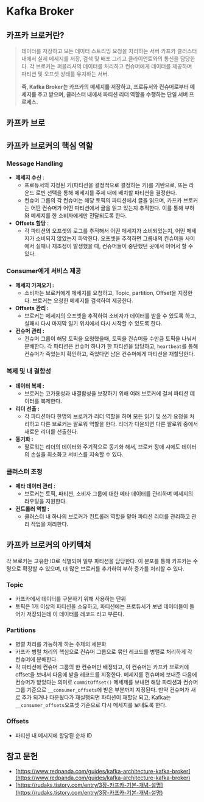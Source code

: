 # Kafka Broker

## 카프카 브로커란?

> 데이터를 저장하고 모든 데이터 스트리밍 요청을 처리하는 서버
> 카프카 클러스터 내에서 실제 메세지를 저장, 검색 및 배포 그리고 클라이언트와의 통신을 담당한다.
> 각 브로커는 퍼블리셔의 데이터를 처리하고 컨슈머에게 데이터를 제공하며 파티션 및 오프셋 상태를 유지하는 서버.
>
> **즉, Kafka Broker는 카프카의 메세지를 저장하고, 프로듀서와 컨슈머로부터 메세지를 주고 받으며, 클러스터 내에서 파티션 리더 역할을 수행하는 단일 서버 프로세스.**



## 카프카 브로



## 카프카 브로커의 핵심 역할

### Message Handling

- **메세지 수신** : 
  - 프로듀서의 지정된 키(파티션을 결정적으로 결정하는 키)를 기반으로, 또는 라운드 로빈 선택을 통해 메세지를 주제 내에 배치할 파티션을 결정한다.
  - 컨슈머 그룹의 각 컨슈머는 해당 토픽의 파티션에서 글을 읽으며, 카프카 브로커는 어떤 컨슈머가 어떤 파티션에서 글을 읽고 있는지 추적한다. 이를 통해 부하와 메세지를 한 소비자에게만 전달되도록 한다.
- **Offsets 할당** : 
  - 각 파티션의 오프셋의 로그를 추적해서 어떤 메세지가 소비되었는지, 어떤 메세지가 소비되지 않았는지 파악한다. 오프셋을 추적하면 그룹내의 컨슈머들 사이에서 실패나 재조정이 발생했을 때, 컨슈머들이 중단했던 곳에서 이어서 할 수 있다.

### Consumer에게 서비스 제공

- **메세지 가져오기 :**
  - 소비자는 브로커에게 메세지를 요청하고, Topic, partition, Offset을 지정한다. 브로커는 요청한 메세지를 검색하여 제공한다.
- **Offsets 관리 :**
  - 브로커는 메세지의 오프셋을 추적하여 소비자가 데이터를 받을 수 있도록 하고, 실패시 다시 마지막 일기 위치에서 다시 시작할 수 있도록 한다.
- **컨슈머 관리 :**
  - 컨슈머 그룹이 해당 토픽을 요청했을때, 토픽을 컨슈머들 수만큼 토픽을 나눠서 분배한다. 각 파티션은 컨슈머 하나가 한 파티션을 담당하고, `heartbeat`를 통해 컨슈머가 죽었는지 확인하고, 죽었다면 남은 컨슈머에게 파티션을 재할당한다.

### 복제 및 내 결함성

- **데이터 복제 :**
  - 브로커는 고가용성과 내결함성을 보장하기 위해 여러 브로커에 걸쳐 파티션 데이터를 복제한다.
- **리더 선출 :**
  - 각 파티션마다 한명의 브로커가 리더 역할을 하며 모든 읽기 및 쓰기 요청을 처리하고 다른 브로커는 팔로워 역할을 한다. 리더가 다운되면 다른 팔로워 중에서 새로운 리더를 선출한다.
- **동기화 :**
  - 팔로워는 리더의 데이터와 주기적으로 동기화 해서, 브로커 장애 시에도 데이터의 손실을 최소화고 서비스를 지속할 수 있다.

### 클러스터 조정

- **메타 데이터 관리 :**
  - 브로커는 토픽, 파티션, 소비자 그룹에 대한 메타 데이터를 관리하며 메세지의 라우팅을 지원한다.
- **컨트롤러 역할 :**
  - 클러스터 내 하나의 브로커가 컨트롤러 역할을 맡아 파티션 리터를 관리하고 관리 작업을 처리한다.



## 카프카 브로커의 아키텍쳐

각 브로커는 고유한 ID로 식별되며 일부 파티션을 담당한다. 이 분포를 통해 카프카는 수평으로 확장할 수 있으며, 더 많은 브로커를 추가하여 부하 증가를 처리할 수 있다.

### Topic

- 카프카에서 데이터를 구분하기 위해 사용하는 단위
- 토픽은 1개 이상의 파티션을 소유하고, 파티션에는 프로듀서가 보낸 데이터들이 들어가 저장되는데 이 데이터를 레코드 라고 부른다.

### Partitions

- 병렬 처리를 가능하게 하는 주제의 세분화
- 카프카 병렬 처리의 핵심으로 컨슈머 그룹으로 묶인 레코드를 병렬로 처리하게 각 컨슈머에 분배한다.
- 각 파티션에 컨슈머 그룹의 한 컨슈머만 배정되고, 이 컨슈머는 카프카 브로커에 offset을 보내서 다음에 받을 레코드를 지정한다. 메세지를 컨슈머에 보내준 다음에 컨슈머가 받았다는 의미로 `commitOffset()` 메세제를 보내면 해당 파티션과 컨슈머 그룹 기준으로 `__consumer_offsets`에 받은 부분까지 지정된다. 만약 컨슈머가 새로 추가 되거나 다운됬다가 재실행되면 파티션이 재할당 되고, Kafka는 `__consumer_offsets`오프셋 기준으로 다시 메세지를 보내도록 한다.

### Offsets

- 파티션 내 메시지에 할당된 순차 ID





## 참고 문헌

- [https://www.redpanda.com/guides/kafka-architecture-kafka-broker](https://www.redpanda.com/guides/kafka-architecture-kafka-broker)
- [https://rudaks.tistory.com/entry/3장-카프카-기본-개념-설명](https://rudaks.tistory.com/entry/3장-카프카-기본-개념-설명)